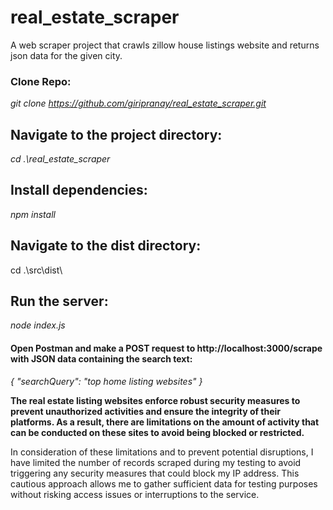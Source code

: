 # real_estate_scraper
A web scraper project that crawls zillow house listings website and returns json data for the given city.


### Clone Repo:   

*git clone https://github.com/giripranay/real_estate_scraper.git*

## Navigate to the project directory:

*cd .\real_estate_scraper*  

## Install dependencies:

*npm install*

## Navigate to the dist directory:

cd .\src\dist\

## Run the server:

*node index.js*


#### Open Postman and make a POST request to http://localhost:3000/scrape with JSON data containing the search text:

*{
  "searchQuery": "top home listing websites"
}*


**The real estate listing websites enforce robust security measures to prevent unauthorized activities and ensure the integrity of their platforms. As a result, there are limitations on the amount of activity that can be conducted on these sites to avoid being blocked or restricted.**

In consideration of these limitations and to prevent potential disruptions, I have limited the number of records scraped during my testing to avoid triggering any security measures that could block my IP address. This cautious approach allows me to gather sufficient data for testing purposes without risking access issues or interruptions to the service.



